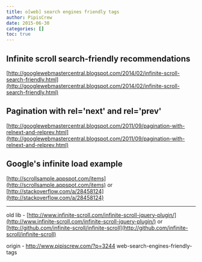 ```yaml
---
title: o[web] search engines friendly tags
author: PipisCrew
date: 2015-06-30
categories: []
toc: true
---
```


## Infinite scroll search-friendly recommendations

[http://googlewebmastercentral.blogspot.com/2014/02/infinite-scroll-search-friendly.html](http://googlewebmastercentral.blogspot.com/2014/02/infinite-scroll-search-friendly.html)

## Pagination with rel='next' and rel='prev'

[http://googlewebmastercentral.blogspot.com/2011/09/pagination-with-relnext-and-relprev.html](http://googlewebmastercentral.blogspot.com/2011/09/pagination-with-relnext-and-relprev.html)

## Google's infinite load example

[http://scrollsample.appspot.com/items](http://scrollsample.appspot.com/items)
or
[http://stackoverflow.com/a/28458124](http://stackoverflow.com/a/28458124)

* * *

old lib - [http://www.infinite-scroll.com/infinite-scroll-jquery-plugin/](http://www.infinite-scroll.com/infinite-scroll-jquery-plugin/) or [http://github.com/infinite-scroll/infinite-scroll](http://github.com/infinite-scroll/infinite-scroll)

origin - http://www.pipiscrew.com/?p=3244 web-search-engines-friendly-tags